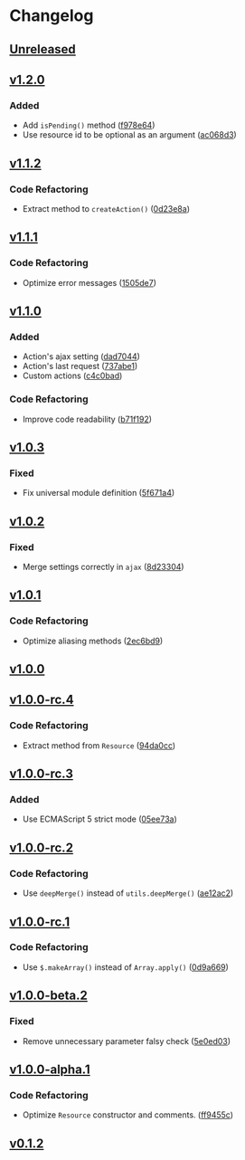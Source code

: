 # Changelog

## [Unreleased]

## [v1.2.0]

### Added

- Add `isPending()` method ([f978e64](https://github.com/nick-lai/jquery-resource/commit/f978e640792d322dc64431ef5943e0f28b1b2ac2))
- Use resource id to be optional as an argument ([ac068d3](https://github.com/nick-lai/jquery-resource/commit/ac068d3673ed8523677d97c5c9dd62113531462f))

## [v1.1.2]

### Code Refactoring

- Extract method to `createAction()` ([0d23e8a](https://github.com/nick-lai/jquery-resource/commit/0d23e8a8d273c7e859182f2d0bac52f7d265c819))

## [v1.1.1]

### Code Refactoring

- Optimize error messages ([1505de7](https://github.com/nick-lai/jquery-resource/commit/1505de7a48c506c8247cbc9269c8631a179dc360))

## [v1.1.0]

### Added

- Action's ajax setting ([dad7044](https://github.com/nick-lai/jquery-resource/commit/dad704498fdb099cabe07313192d217aba85aea2))
- Action's last request ([737abe1](https://github.com/nick-lai/jquery-resource/commit/737abe11efd07d43e1b76fe7af443bd7c4d6f0d1))
- Custom actions ([c4c0bad](https://github.com/nick-lai/jquery-resource/commit/c4c0bad8353c9fae1748e58e26ca796deac1567d))

### Code Refactoring

- Improve code readability ([b71f192](https://github.com/nick-lai/jquery-resource/commit/b71f1920967725ce0037990494c6960e57aaa31c))


## [v1.0.3]

### Fixed

- Fix universal module definition ([5f671a4](https://github.com/nick-lai/jquery-resource/commit/5f671a41290e6fae4ec415a4a9a780ca658e7a39))

## [v1.0.2]

### Fixed

- Merge settings correctly in `ajax` ([8d23304](https://github.com/nick-lai/jquery-resource/commit/8d23304322e93f5fee4d6db300cf50aa53930e3e))

## [v1.0.1]

### Code Refactoring

- Optimize aliasing methods ([2ec6bd9](https://github.com/nick-lai/jquery-resource/commit/2ec6bd9e933a671302b5158a487ca2b25e3645b0))

## [v1.0.0]

## [v1.0.0-rc.4]

### Code Refactoring

- Extract method from `Resource` ([94da0cc](https://github.com/nick-lai/jquery-resource/commit/94da0cc72182128f1674e715077e4f74f8e48037))

## [v1.0.0-rc.3]

### Added

- Use ECMAScript 5 strict mode ([05ee73a](https://github.com/nick-lai/jquery-resource/commit/05ee73a152074109eec3dcc8af6aac1f4e063130))

## [v1.0.0-rc.2]

### Code Refactoring

- Use `deepMerge()` instead of `utils.deepMerge()` ([ae12ac2](https://github.com/nick-lai/jquery-resource/commit/ae12ac2263e89dbac5d7d1e29f93d7c03015a832))

## [v1.0.0-rc.1]

### Code Refactoring

- Use `$.makeArray()` instead of `Array.apply()` ([0d9a669](https://github.com/nick-lai/jquery-resource/commit/0d9a66962c53b52ae56878c7cd83d185c024f15c))

## [v1.0.0-beta.2]

### Fixed

- Remove unnecessary parameter falsy check ([5e0ed03](https://github.com/nick-lai/jquery-resource/commit/5e0ed03e2686d3e1e2f934ff00b8960d82d3a2aa))

## [v1.0.0-alpha.1]

### Code Refactoring

- Optimize `Resource` constructor and comments. ([ff9455c](https://github.com/nick-lai/jquery-resource/commit/ff9455c81bbe4487ac772e8701113e88dce17ca0))

## [v0.1.2]

[unreleased]: https://github.com/nick-lai/jquery-resource/compare/v1.2.0...master
[v1.2.0]: https://github.com/nick-lai/jquery-resource/compare/v1.1.2...v1.2.0
[v1.1.2]: https://github.com/nick-lai/jquery-resource/compare/v1.1.1...v1.1.2
[v1.1.1]: https://github.com/nick-lai/jquery-resource/compare/v1.1.0...v1.1.1
[v1.1.0]: https://github.com/nick-lai/jquery-resource/compare/v1.0.3...v1.1.0
[v1.0.3]: https://github.com/nick-lai/jquery-resource/compare/v1.0.2...v1.0.3
[v1.0.2]: https://github.com/nick-lai/jquery-resource/compare/v1.0.1...v1.0.2
[v1.0.1]: https://github.com/nick-lai/jquery-resource/compare/v1.0.0...v1.0.1
[v1.0.0]: https://github.com/nick-lai/jquery-resource/compare/v1.0.0-rc.4...v1.0.0
[v1.0.0-rc.4]: https://github.com/nick-lai/jquery-resource/compare/v1.0.0-rc.3...v1.0.0-rc.4
[v1.0.0-rc.3]: https://github.com/nick-lai/jquery-resource/compare/v1.0.0-rc.2...v1.0.0-rc.3
[v1.0.0-rc.2]: https://github.com/nick-lai/jquery-resource/compare/v1.0.0-rc.1...v1.0.0-rc.2
[v1.0.0-rc.1]: https://github.com/nick-lai/jquery-resource/compare/v1.0.0-beta.2...v1.0.0-rc.1
[v1.0.0-beta.2]: https://github.com/nick-lai/jquery-resource/compare/v1.0.0-alpha.1...v1.0.0-beta.2
[v1.0.0-alpha.1]: https://github.com/nick-lai/jquery-resource/compare/v0.1.2...v1.0.0-alpha.1
[v0.1.2]: https://github.com/nick-lai/jquery-resource/commit/8d3b5f9a2ea6c8a12ca5ed922df66058f2e1de09
